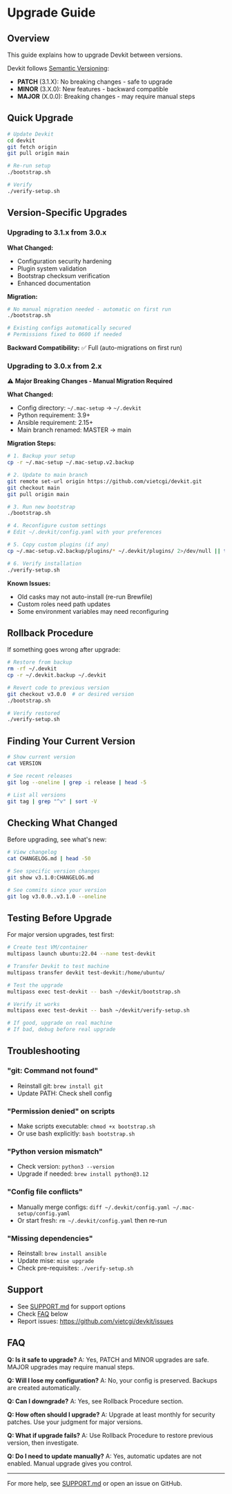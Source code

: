 # Upgrade Guide

## Overview

This guide explains how to upgrade Devkit between versions.

Devkit follows [Semantic Versioning](https://semver.org/):
- **PATCH** (3.1.X): No breaking changes - safe to upgrade
- **MINOR** (3.X.0): New features - backward compatible
- **MAJOR** (X.0.0): Breaking changes - may require manual steps

## Quick Upgrade

```bash
# Update Devkit
cd devkit
git fetch origin
git pull origin main

# Re-run setup
./bootstrap.sh

# Verify
./verify-setup.sh
```

## Version-Specific Upgrades

### Upgrading to 3.1.x from 3.0.x

**What Changed:**
- Configuration security hardening
- Plugin system validation
- Bootstrap checksum verification
- Enhanced documentation

**Migration:**
```bash
# No manual migration needed - automatic on first run
./bootstrap.sh

# Existing configs automatically secured
# Permissions fixed to 0600 if needed
```

**Backward Compatibility:** ✅ Full (auto-migrations on first run)

### Upgrading to 3.0.x from 2.x

⚠️ **Major Breaking Changes - Manual Migration Required**

**What Changed:**
- Config directory: `~/.mac-setup` → `~/.devkit`
- Python requirement: 3.9+
- Ansible requirement: 2.15+
- Main branch renamed: MASTER → main

**Migration Steps:**

```bash
# 1. Backup your setup
cp -r ~/.mac-setup ~/.mac-setup.v2.backup

# 2. Update to main branch
git remote set-url origin https://github.com/vietcgi/devkit.git
git checkout main
git pull origin main

# 3. Run new bootstrap
./bootstrap.sh

# 4. Reconfigure custom settings
# Edit ~/.devkit/config.yaml with your preferences

# 5. Copy custom plugins (if any)
cp ~/.mac-setup.v2.backup/plugins/* ~/.devkit/plugins/ 2>/dev/null || true

# 6. Verify installation
./verify-setup.sh
```

**Known Issues:**
- Old casks may not auto-install (re-run Brewfile)
- Custom roles need path updates
- Some environment variables may need reconfiguring

## Rollback Procedure

If something goes wrong after upgrade:

```bash
# Restore from backup
rm -rf ~/.devkit
cp -r ~/.devkit.backup ~/.devkit

# Revert code to previous version
git checkout v3.0.0  # or desired version
./bootstrap.sh

# Verify restored
./verify-setup.sh
```

## Finding Your Current Version

```bash
# Show current version
cat VERSION

# See recent releases
git log --oneline | grep -i release | head -5

# List all versions
git tag | grep "^v" | sort -V
```

## Checking What Changed

Before upgrading, see what's new:

```bash
# View changelog
cat CHANGELOG.md | head -50

# See specific version changes
git show v3.1.0:CHANGELOG.md

# See commits since your version
git log v3.0.0..v3.1.0 --oneline
```

## Testing Before Upgrade

For major version upgrades, test first:

```bash
# Create test VM/container
multipass launch ubuntu:22.04 --name test-devkit

# Transfer Devkit to test machine
multipass transfer devkit test-devkit:/home/ubuntu/

# Test the upgrade
multipass exec test-devkit -- bash ~/devkit/bootstrap.sh

# Verify it works
multipass exec test-devkit -- bash ~/devkit/verify-setup.sh

# If good, upgrade on real machine
# If bad, debug before real upgrade
```

## Troubleshooting

### "git: Command not found"
- Reinstall git: `brew install git`
- Update PATH: Check shell config

### "Permission denied" on scripts
- Make scripts executable: `chmod +x bootstrap.sh`
- Or use bash explicitly: `bash bootstrap.sh`

### "Python version mismatch"
- Check version: `python3 --version`
- Upgrade if needed: `brew install python@3.12`

### "Config file conflicts"
- Manually merge configs: `diff ~/.devkit/config.yaml ~/.mac-setup/config.yaml`
- Or start fresh: `rm ~/.devkit/config.yaml` then re-run

### "Missing dependencies"
- Reinstall: `brew install ansible`
- Update mise: `mise upgrade`
- Check pre-requisites: `./verify-setup.sh`

## Support

- See [SUPPORT.md](SUPPORT.md) for support options
- Check [FAQ](#faq) below
- Report issues: https://github.com/vietcgi/devkit/issues

## FAQ

**Q: Is it safe to upgrade?**
A: Yes, PATCH and MINOR upgrades are safe. MAJOR upgrades may require manual steps.

**Q: Will I lose my configuration?**
A: No, your config is preserved. Backups are created automatically.

**Q: Can I downgrade?**
A: Yes, see Rollback Procedure section.

**Q: How often should I upgrade?**
A: Upgrade at least monthly for security patches. Use your judgment for major versions.

**Q: What if upgrade fails?**
A: Use Rollback Procedure to restore previous version, then investigate.

**Q: Do I need to update manually?**
A: Yes, automatic updates are not enabled. Manual upgrade gives you control.

---

For more help, see [SUPPORT.md](SUPPORT.md) or open an issue on GitHub.
